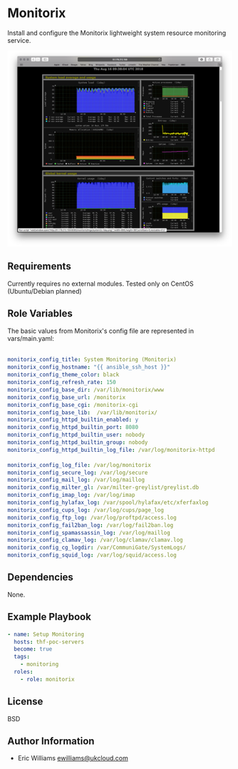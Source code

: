 Monitorix
=========

Install and configure the Monitorix lightweight system resource monitoring
service.

![Screen Shot](px/screenshot.png)

Requirements
------------

Currently requires no external modules.  Tested only on CentOS (Ubuntu/Debian planned)

Role Variables
--------------

The basic values from Monitorix's config file are represented in vars/main.yaml:

```yaml

monitorix_config_title: System Monitoring (Monitorix)
monitorix_config_hostname: "{{ ansible_ssh_host }}"
monitorix_config_theme_color: black
monitorix_config_refresh_rate: 150
monitorix_config_base_dir: /var/lib/monitorix/www
monitorix_config_base_url: /monitorix
monitorix_config_base_cgi: /monitorix-cgi
monitorix_config_base_lib:  /var/lib/monitorix/
monitorix_config_httpd_builtin_enabled: y
monitorix_config_httpd_builtin_port: 8080
monitorix_config_httpd_builtin_user: nobody
monitorix_config_httpd_builtin_group: nobody
monitorix_config_httpd_builtin_log_file: /var/log/monitorix-httpd

monitorix_config_log_file: /var/log/monitorix
monitorix_config_secure_log: /var/log/secure
monitorix_config_mail_log: /var/log/maillog
monitorix_config_milter_gl: /var/milter-greylist/greylist.db
monitorix_config_imap_log: /var/log/imap
monitorix_config_hylafax_log: /var/spool/hylafax/etc/xferfaxlog
monitorix_config_cups_log: /var/log/cups/page_log
monitorix_config_ftp_log: /var/log/proftpd/access.log
monitorix_config_fail2ban_log: /var/log/fail2ban.log
monitorix_config_spamassassin_log: /var/log/maillog
monitorix_config_clamav_log: /var/log/clamav/clamav.log
monitorix_config_cg_logdir: /var/CommuniGate/SystemLogs/
monitorix_config_squid_log: /var/log/squid/access.log


```
Dependencies
------------

None.

Example Playbook
----------------

```yaml
- name: Setup Monitoring
  hosts: thf-poc-servers
  become: true
  tags:
    - monitoring
  roles:
    - role: monitorix
```
License
-------

BSD

Author Information
------------------
- Eric Williams <ewilliams@ukcloud.com>
